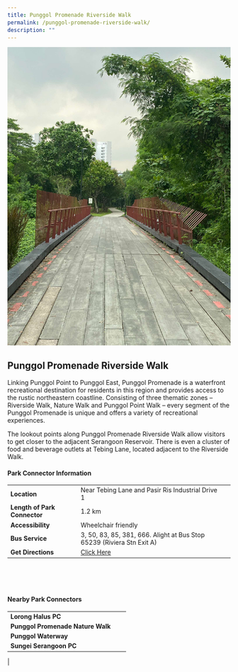 ```yaml
---
title: Punggol Promenade Riverside Walk
permalink: /punggol-promenade-riverside-walk/
description: ""
---
```

![](/images/pprw_1.jpg)

## Punggol Promenade Riverside Walk

Linking Punggol Point to Punggol East, Punggol Promenade is a waterfront recreational destination for residents in this region and provides access to the rustic northeastern coastline. Consisting of three thematic zones – Riverside Walk, Nature Walk and Punggol Point Walk – every segment of the Punggol Promenade is unique and offers a variety of recreational experiences.

The lookout points along Punggol Promenade Riverside Walk allow visitors to get closer to the adjacent Serangoon Reservoir. There is even a cluster of food and beverage outlets at Tebing Lane, located adjacent to the Riverside Walk.



#### Park Connector Information
|  |  |  |
| -------- | -------- | -------- |
| **Location** | Near Tebing Lane and Pasir Ris Industrial Drive 1 |  |
| **Length of Park Connector** | 1.2 km   |  |
| **Accessibility** | Wheelchair friendly | |
| **Bus Service** | 3, 50, 83, 85, 381, 666. Alight at Bus Stop 65239 (Riviera Stn Exit A) | |
| **Get Directions** | [Click Here](http://www.onemap.gov.sg/main/v2/?lat=1.3937636&amp;lng=103.9184064) | |

<br>
<br>
<br>	

#### Nearby Park Connectors
|   |  |  |
| -------- | -------- | -------- |
|**Lorong Halus PC** | | |
| **Punggol Promenade Nature Walk** | | |
|**Punggol Waterway** | | |
|**Sungei Serangoon PC** | | |
|
